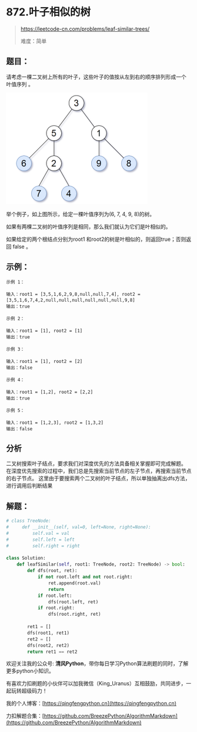 # 872.叶子相似的树
> https://leetcode-cn.com/problems/leaf-similar-trees/
> 
> 难度：简单

## 题目：

请考虑一棵二叉树上所有的叶子，这些叶子的值按从左到右的顺序排列形成一个 叶值序列 。

![2021-05-10_22-52-15.png](../../images/2021-05-10_22-52-15.png)

举个例子，如上图所示，给定一棵叶值序列为(6, 7, 4, 9, 8)的树。

如果有两棵二叉树的叶值序列是相同，那么我们就认为它们是叶相似的。

如果给定的两个根结点分别为root1 和root2的树是叶相似的，则返回true；否则返回 false 。

## 示例：

```
示例 1：

输入：root1 = [3,5,1,6,2,9,8,null,null,7,4], root2 = [3,5,1,6,7,4,2,null,null,null,null,null,null,9,8]
输出：true

示例 2：

输入：root1 = [1], root2 = [1]
输出：true

示例 3：

输入：root1 = [1], root2 = [2]
输出：false

示例 4：

输入：root1 = [1,2], root2 = [2,2]
输出：true

示例 5：

输入：root1 = [1,2,3], root2 = [1,3,2]
输出：false
```

## 分析

二叉树搜索叶子结点，要求我们对深度优先的方法具备相关掌握即可完成解题。
在深度优先搜索的过程中，我们总是先搜索当前节点的左子节点，再搜索当前节点的右子节点。
这里由于要搜索两个二叉树的叶子结点，所以单独抽离出dfs方法，进行调用后判断结果

## 解题：

```python
# class TreeNode:
#     def __init__(self, val=0, left=None, right=None):
#         self.val = val
#         self.left = left
#         self.right = right

class Solution:
    def leafSimilar(self, root1: TreeNode, root2: TreeNode) -> bool:
        def dfs(root, ret):
            if not root.left and not root.right:
                ret.append(root.val)
                return
            if root.left:
                dfs(root.left, ret)
            if root.right:
                dfs(root.right, ret)

        ret1 = []
        dfs(root1, ret1)
        ret2 = []
        dfs(root2, ret2)
        return ret1 == ret2
```

欢迎关注我的公众号: **清风Python**，带你每日学习Python算法刷题的同时，了解更多python小知识。

有喜欢力扣刷题的小伙伴可以加我微信（King_Uranus）互相鼓励，共同进步，一起玩转超级码力！

我的个人博客：[https://qingfengpython.cn](https://qingfengpython.cn)

力扣解题合集：[https://github.com/BreezePython/AlgorithmMarkdown](https://github.com/BreezePython/AlgorithmMarkdown)